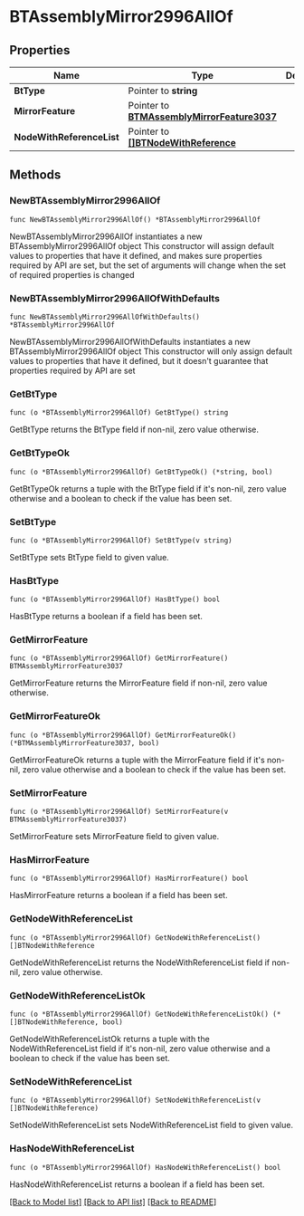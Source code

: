 # BTAssemblyMirror2996AllOf

## Properties

Name | Type | Description | Notes
------------ | ------------- | ------------- | -------------
**BtType** | Pointer to **string** |  | [optional] 
**MirrorFeature** | Pointer to [**BTMAssemblyMirrorFeature3037**](BTMAssemblyMirrorFeature3037.md) |  | [optional] 
**NodeWithReferenceList** | Pointer to [**[]BTNodeWithReference**](BTNodeWithReference.md) |  | [optional] 

## Methods

### NewBTAssemblyMirror2996AllOf

`func NewBTAssemblyMirror2996AllOf() *BTAssemblyMirror2996AllOf`

NewBTAssemblyMirror2996AllOf instantiates a new BTAssemblyMirror2996AllOf object
This constructor will assign default values to properties that have it defined,
and makes sure properties required by API are set, but the set of arguments
will change when the set of required properties is changed

### NewBTAssemblyMirror2996AllOfWithDefaults

`func NewBTAssemblyMirror2996AllOfWithDefaults() *BTAssemblyMirror2996AllOf`

NewBTAssemblyMirror2996AllOfWithDefaults instantiates a new BTAssemblyMirror2996AllOf object
This constructor will only assign default values to properties that have it defined,
but it doesn't guarantee that properties required by API are set

### GetBtType

`func (o *BTAssemblyMirror2996AllOf) GetBtType() string`

GetBtType returns the BtType field if non-nil, zero value otherwise.

### GetBtTypeOk

`func (o *BTAssemblyMirror2996AllOf) GetBtTypeOk() (*string, bool)`

GetBtTypeOk returns a tuple with the BtType field if it's non-nil, zero value otherwise
and a boolean to check if the value has been set.

### SetBtType

`func (o *BTAssemblyMirror2996AllOf) SetBtType(v string)`

SetBtType sets BtType field to given value.

### HasBtType

`func (o *BTAssemblyMirror2996AllOf) HasBtType() bool`

HasBtType returns a boolean if a field has been set.

### GetMirrorFeature

`func (o *BTAssemblyMirror2996AllOf) GetMirrorFeature() BTMAssemblyMirrorFeature3037`

GetMirrorFeature returns the MirrorFeature field if non-nil, zero value otherwise.

### GetMirrorFeatureOk

`func (o *BTAssemblyMirror2996AllOf) GetMirrorFeatureOk() (*BTMAssemblyMirrorFeature3037, bool)`

GetMirrorFeatureOk returns a tuple with the MirrorFeature field if it's non-nil, zero value otherwise
and a boolean to check if the value has been set.

### SetMirrorFeature

`func (o *BTAssemblyMirror2996AllOf) SetMirrorFeature(v BTMAssemblyMirrorFeature3037)`

SetMirrorFeature sets MirrorFeature field to given value.

### HasMirrorFeature

`func (o *BTAssemblyMirror2996AllOf) HasMirrorFeature() bool`

HasMirrorFeature returns a boolean if a field has been set.

### GetNodeWithReferenceList

`func (o *BTAssemblyMirror2996AllOf) GetNodeWithReferenceList() []BTNodeWithReference`

GetNodeWithReferenceList returns the NodeWithReferenceList field if non-nil, zero value otherwise.

### GetNodeWithReferenceListOk

`func (o *BTAssemblyMirror2996AllOf) GetNodeWithReferenceListOk() (*[]BTNodeWithReference, bool)`

GetNodeWithReferenceListOk returns a tuple with the NodeWithReferenceList field if it's non-nil, zero value otherwise
and a boolean to check if the value has been set.

### SetNodeWithReferenceList

`func (o *BTAssemblyMirror2996AllOf) SetNodeWithReferenceList(v []BTNodeWithReference)`

SetNodeWithReferenceList sets NodeWithReferenceList field to given value.

### HasNodeWithReferenceList

`func (o *BTAssemblyMirror2996AllOf) HasNodeWithReferenceList() bool`

HasNodeWithReferenceList returns a boolean if a field has been set.


[[Back to Model list]](../README.md#documentation-for-models) [[Back to API list]](../README.md#documentation-for-api-endpoints) [[Back to README]](../README.md)


